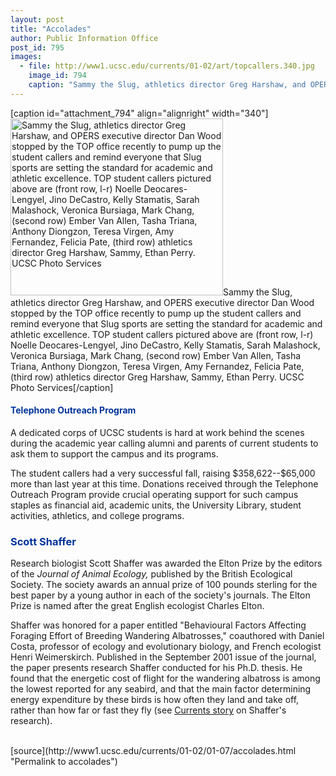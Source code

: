 ```yaml
---
layout: post
title: "Accolades"
author: Public Information Office
post_id: 795
images:
  - file: http://www1.ucsc.edu/currents/01-02/art/topcallers.340.jpg
    image_id: 794
    caption: "Sammy the Slug, athletics director Greg Harshaw, and OPERS executive director Dan Wood stopped by the TOP office recently to pump up the student callers and remind everyone that Slug sports are setting the standard for academic and athletic excellence. TOP student callers pictured above are (front row, l-r) Noelle Deocares-Lengyel, Jino DeCastro, Kelly Stamatis, Sarah Malashock, Veronica Bursiaga, Mark Chang, (second row) Ember Van Allen, Tasha Triana, Anthony Diongzon, Teresa Virgen, Amy Fernandez, Felicia Pate, (third row) athletics director Greg Harshaw, Sammy, Ethan Perry. UCSC Photo Services"
---
```


[caption id="attachment_794" align="alignright" width="340"]<a href="http://localhost/mysite/wp-content/uploads/2002/01/topcallers.340.jpg"><img class="size-full wp-image-794" src="http://localhost/mysite/wp-content/uploads/2002/01/topcallers.340.jpg" alt="Sammy the Slug, athletics director Greg Harshaw, and OPERS executive director Dan Wood stopped by the TOP office recently to pump up the student callers and remind everyone that Slug sports are setting the standard for academic and athletic excellence. TOP student callers pictured above are (front row, l-r) Noelle Deocares-Lengyel, Jino DeCastro, Kelly Stamatis, Sarah Malashock, Veronica Bursiaga, Mark Chang, (second row) Ember Van Allen, Tasha Triana, Anthony Diongzon, Teresa Virgen, Amy Fernandez, Felicia Pate, (third row) athletics director Greg Harshaw, Sammy, Ethan Perry. UCSC Photo Services" width="340" height="283" /></a>Sammy the Slug, athletics director Greg Harshaw, and OPERS executive director Dan Wood stopped by the TOP office recently to pump up the student callers and remind everyone that Slug sports are setting the standard for academic and athletic excellence. TOP student callers pictured above are (front row, l-r) Noelle Deocares-Lengyel, Jino DeCastro, Kelly Stamatis, Sarah Malashock, Veronica Bursiaga, Mark Chang, (second row) Ember Van Allen, Tasha Triana, Anthony Diongzon, Teresa Virgen, Amy Fernandez, Felicia Pate, (third row) athletics director Greg Harshaw, Sammy, Ethan Perry. UCSC Photo Services[/caption]
<h4>
  <font color="#003399"><b>Telephone Outreach Program</b></font>
</h4>
<p>
  A dedicated corps of UCSC students is hard at work behind the scenes during the academic year calling alumni and parents of current students to ask them to support the campus and its programs.
</p>
<p>
  The student callers had a very successful fall, raising $358,622--$65,000 more than last year at this time. Donations received through the Telephone Outreach Program provide crucial operating support for such campus staples as financial aid, academic units, the University Library, student activities, athletics, and college programs.
</p>
<h3>
  <font color="#003399">Scott Shaffer</font>
</h3>
<p>
  Research biologist Scott Shaffer was awarded the Elton Prize by the editors of the <i>Journal of Animal Ecology,</i> published by the British Ecological Society. The society awards an annual prize of 100 pounds sterling for the best paper by a young author in each of the society's journals. The Elton Prize is named after the great English ecologist Charles Elton.
</p>
<p>
  Shaffer was honored for a paper entitled "Behavioural Factors Affecting Foraging Effort of Breeding Wandering Albatrosses," coauthored with Daniel Costa, professor of ecology and evolutionary biology, and French ecologist Henri Weimerskirch. Published in the September 2001 issue of the journal, the paper presents research Shaffer conducted for his Ph.D. thesis. He found that the energetic cost of flight for the wandering albatross is among the lowest reported for any seabird, and that the main factor determining energy expenditure by these birds is how often they land and take off, rather than how far or fast they fly (see <a href="http://www.ucsc.edu/currents/00-01/04-09/albatross.html">Currents story</a> on Shaffer's research).<br>
  <br>

</p>
[source](http://www1.ucsc.edu/currents/01-02/01-07/accolades.html "Permalink to accolades")

